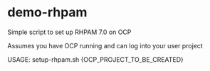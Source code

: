 # demo-rhpam
Simple script to set up RHPAM 7.0 on OCP

Assumes you have OCP running and can log into your user project

USAGE: setup-rhpam.sh {OCP_PROJECT_TO_BE_CREATED}

